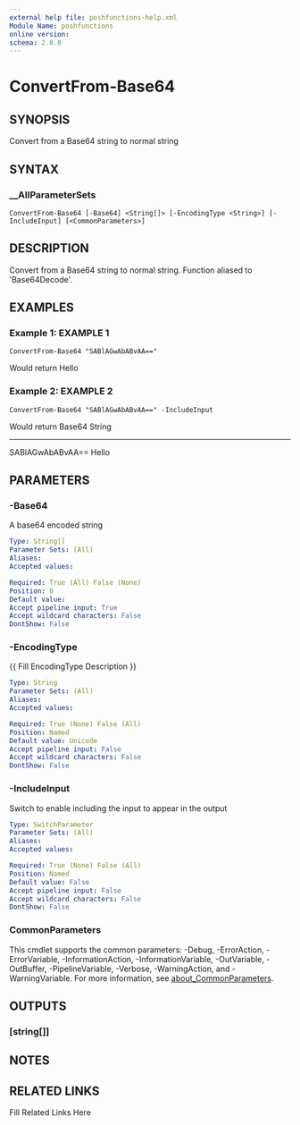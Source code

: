 ```yaml
---
external help file: poshfunctions-help.xml
Module Name: poshfunctions
online version: 
schema: 2.0.0
---
```


# ConvertFrom-Base64

## SYNOPSIS

Convert from a Base64 string to normal string

## SYNTAX

### __AllParameterSets

```
ConvertFrom-Base64 [-Base64] <String[]> [-EncodingType <String>] [-IncludeInput] [<CommonParameters>]
```

## DESCRIPTION

Convert from a Base64 string to normal string.
Function aliased to 'Base64Decode'.


## EXAMPLES

### Example 1: EXAMPLE 1

```
ConvertFrom-Base64 "SABlAGwAbABvAA=="
```

Would return
Hello





### Example 2: EXAMPLE 2

```
ConvertFrom-Base64 "SABlAGwAbABvAA==" -IncludeInput
```

Would return
Base64           String
------           ------
SABlAGwAbABvAA== Hello






## PARAMETERS

### -Base64

A base64 encoded string

```yaml
Type: String[]
Parameter Sets: (All)
Aliases: 
Accepted values: 

Required: True (All) False (None)
Position: 0
Default value: 
Accept pipeline input: True
Accept wildcard characters: False
DontShow: False
```

### -EncodingType

{{ Fill EncodingType Description }}

```yaml
Type: String
Parameter Sets: (All)
Aliases: 
Accepted values: 

Required: True (None) False (All)
Position: Named
Default value: Unicode
Accept pipeline input: False
Accept wildcard characters: False
DontShow: False
```

### -IncludeInput

Switch to enable including the input to appear in the output

```yaml
Type: SwitchParameter
Parameter Sets: (All)
Aliases: 
Accepted values: 

Required: True (None) False (All)
Position: Named
Default value: False
Accept pipeline input: False
Accept wildcard characters: False
DontShow: False
```


### CommonParameters

This cmdlet supports the common parameters: -Debug, -ErrorAction, -ErrorVariable, -InformationAction, -InformationVariable, -OutVariable, -OutBuffer, -PipelineVariable, -Verbose, -WarningAction, and -WarningVariable. For more information, see [about_CommonParameters](http://go.microsoft.com/fwlink/?LinkID=113216).

## OUTPUTS

### [string[]]


## NOTES



## RELATED LINKS

Fill Related Links Here

